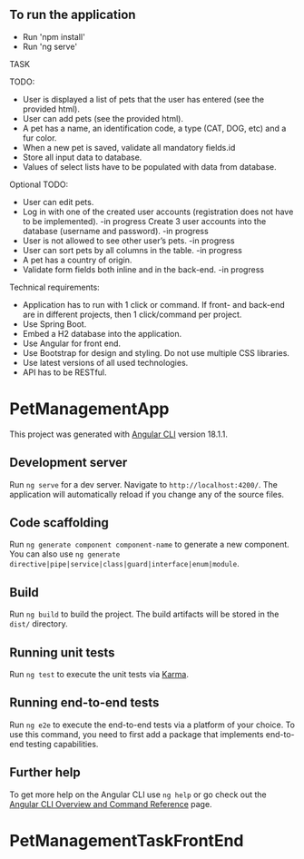 ## To run the application
* Run 'npm install'
* Run 'ng serve'



TASK

TODO: 
*	User is displayed a list of pets that the user has entered (see the provided html).
*	User can add pets (see the provided html).
*	A pet has a name, an identification code, a type (CAT, DOG, etc) and a fur color.
*	When a new pet is saved, validate all mandatory fields.id
*	Store all input data to database.
*	Values of select lists have to be populated with data from database.


Optional TODO:
*	User can edit pets.
*	Log in with one of the created user accounts (registration does not have to be implemented). -in progress
Create 3 user accounts into the database (username and password). -in progress
*	User is not allowed to see other user’s pets. -in progress
*	User can sort pets by all columns in the table. -in progress
*	A pet has a country of origin.
*	Validate form fields both inline and in the back-end. -in progress


Technical requirements:
*	Application has to run with 1 click or command. 
If front- and back-end are in different projects, then 1 click/command per project.
*	Use Spring Boot.
*	Embed a H2 database into the application.
*	Use Angular for front end.
*	Use Bootstrap for design and styling. Do not use multiple CSS libraries.
*	Use latest versions of all used technologies.
*	API has to be RESTful.








# PetManagementApp

This project was generated with [Angular CLI](https://github.com/angular/angular-cli) version 18.1.1.

## Development server

Run `ng serve` for a dev server. Navigate to `http://localhost:4200/`. The application will automatically reload if you change any of the source files.

## Code scaffolding

Run `ng generate component component-name` to generate a new component. You can also use `ng generate directive|pipe|service|class|guard|interface|enum|module`.

## Build

Run `ng build` to build the project. The build artifacts will be stored in the `dist/` directory.

## Running unit tests

Run `ng test` to execute the unit tests via [Karma](https://karma-runner.github.io).

## Running end-to-end tests

Run `ng e2e` to execute the end-to-end tests via a platform of your choice. To use this command, you need to first add a package that implements end-to-end testing capabilities.

## Further help

To get more help on the Angular CLI use `ng help` or go check out the [Angular CLI Overview and Command Reference](https://angular.dev/tools/cli) page.
# PetManagementTaskFrontEnd
